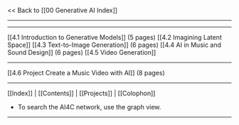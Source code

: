 << Back to [[00 Generative AI Index]]

---



---

   
   [[4.1 Introduction to Generative Models]] (5 pages)
   [[4.2 Imagining Latent Space]]
   [[4.3 Text-to-Image Generation]] (6 pages)
   [[4.4 AI in Music and Sound Design]] (6 pages)
   [[4.5 Video Generation]] 

---

   [[4.6 Project Create a Music Video with AI]] (8 pages)


---
 [[Index]] | [[Contents]] | [[Projects]] | [[Colophon]] 
- To search the AI4C network, use the graph view.
---

